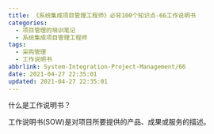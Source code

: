 ```yaml
---
title: 《系统集成项目管理工程师》必背100个知识点-66工作说明书
categories:
  - 项目管理的培训笔记
  - 系统集成项目管理工程师
tags:
  - 采购管理
  - 工作说明书
abbrlink: System-Integration-Project-Management/66
date: 2021-04-27 22:35:01
updated: 2021-04-27 22:35:01
---
```


什么是工作说明书？

工作说明书(SOW)是对项目所要提供的产品、成果或服务的描述。
